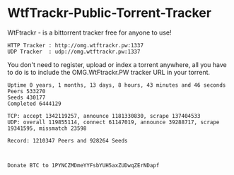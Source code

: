 # WtfTrackr-Public-Torrent-Tracker

WtFtrackr - is a bittorrent tracker free for anyone to use!

```
HTTP Tracker : http://omg.wtftrackr.pw:1337  
UDP Tracker  : udp://omg.wtftrackr.pw:1337
```

You don't need to register, upload or index a torrent anywhere, all you have to do is to include the OMG.WtFtrackr.PW tracker URL in your torrent.
```
Uptime 0 years, 1 months, 13 days, 8 hours, 43 minutes and 46 seconds
Peers 533270
Seeds 430177
Completed 6444129

TCP: accept 1342119257, announce 1181330830, scrape 137404533
UDP: overall 119855114, connect 61147019, announce 39288717, scrape 19341595, missmatch 23598

Record: 1210347 Peers and 928264 Seeds



Donate BTC to 1PYNCZMDmeYYFsbYUH5axZUDwqZErNDapf
```
